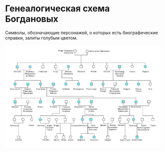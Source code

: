 # Генеалогическая схема Богдановых

Символы, обозначающие персонажей, 
о которых есть биографические справки, залиты голубым цветом.

![](img/BogdGen.jpg)
